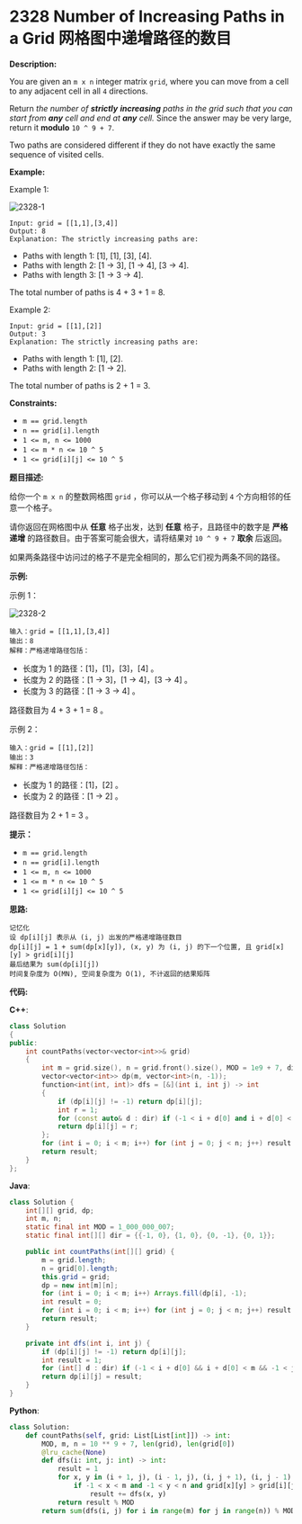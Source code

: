 # 2328 Number of Increasing Paths in a Grid 网格图中递增路径的数目

__Description:__

You are given an `m x n` integer matrix `grid`, where you can move from a cell to any adjacent cell in all `4` directions.

Return _the number of __strictly__ __increasing__ paths in the grid such that you can start from __any__ cell and end at __any__ cell._ Since the answer may be very large, return it __modulo__ `10 ^ 9 + 7`.

Two paths are considered different if they do not have exactly the same sequence of visited cells.

__Example:__

Example 1:

![2328-1](https://assets.leetcode.com/uploads/2022/05/10/griddrawio-4.png)

```text
Input: grid = [[1,1],[3,4]]
Output: 8
Explanation: The strictly increasing paths are:
```

- Paths with length 1: [1], [1], [3], [4].
- Paths with length 2: [1 -> 3], [1 -> 4], [3 -> 4].
- Paths with length 3: [1 -> 3 -> 4].

The total number of paths is 4 + 3 + 1 = 8.

Example 2:

```text
Input: grid = [[1],[2]]
Output: 3
Explanation: The strictly increasing paths are:
```

- Paths with length 1: [1], [2].
- Paths with length 2: [1 -> 2].

The total number of paths is 2 + 1 = 3.

__Constraints:__

- `m == grid.length`
- `n == grid[i].length`
- `1 <= m, n <= 1000`
- `1 <= m * n <= 10 ^ 5`
- `1 <= grid[i][j] <= 10 ^ 5`

__题目描述:__

给你一个 `m x n` 的整数网格图 `grid` ，你可以从一个格子移动到 `4` 个方向相邻的任意一个格子。

请你返回在网格图中从 __任意__ 格子出发，达到 __任意__ 格子，且路径中的数字是 __严格递增__ 的路径数目。由于答案可能会很大，请将结果对 `10 ^ 9 + 7` __取余__ 后返回。

如果两条路径中访问过的格子不是完全相同的，那么它们视为两条不同的路径。

__示例:__

示例 1：

![2328-2](https://assets.leetcode.com/uploads/2022/05/10/griddrawio-4.png)

```text
输入：grid = [[1,1],[3,4]]
输出：8
解释：严格递增路径包括：
```

- 长度为 1 的路径：[1]，[1]，[3]，[4] 。
- 长度为 2 的路径：[1 -> 3]，[1 -> 4]，[3 -> 4] 。
- 长度为 3 的路径：[1 -> 3 -> 4] 。

路径数目为 4 + 3 + 1 = 8 。

示例 2：

```text
输入：grid = [[1],[2]]
输出：3
解释：严格递增路径包括：
```

- 长度为 1 的路径：[1]，[2] 。
- 长度为 2 的路径：[1 -> 2] 。

路径数目为 2 + 1 = 3 。

__提示：__

- `m == grid.length`
- `n == grid[i].length`
- `1 <= m, n <= 1000`
- `1 <= m * n <= 10 ^ 5`
- `1 <= grid[i][j] <= 10 ^ 5`

__思路:__

```text
记忆化
设 dp[i][j] 表示从 (i, j) 出发的严格递增路径数目
dp[i][j] = 1 + sum(dp[x][y]), (x, y) 为 (i, j) 的下一个位置, 且 grid[x][y] > grid[i][j]
最后结果为 sum(dp[i][j])
时间复杂度为 O(MN), 空间复杂度为 O(1), 不计返回的结果矩阵    
```

__代码:__

__C++__:

```C++
class Solution 
{
public:
    int countPaths(vector<vector<int>>& grid) 
    {
        int m = grid.size(), n = grid.front().size(), MOD = 1e9 + 7, dir[4][2] = {{-1, 0}, {1, 0}, {0, -1}, {0, 1}}, result = 0;
        vector<vector<int>> dp(m, vector<int>(n, -1));
        function<int(int, int)> dfs = [&](int i, int j) -> int 
        {
            if (dp[i][j] != -1) return dp[i][j];
            int r = 1;
            for (const auto& d : dir) if (-1 < i + d[0] and i + d[0] < m and -1 < j + d[1] and j + d[1] < n and grid[i + d[0]][j + d[1]] > grid[i][j]) r = (r + dfs(i + d[0], j + d[1])) % MOD;
            return dp[i][j] = r;
        };
        for (int i = 0; i < m; i++) for (int j = 0; j < n; j++) result = (result + dfs(i, j)) % MOD;
        return result;
    }
};
```

__Java__:

```Java
class Solution {
    int[][] grid, dp;
    int m, n;
    static final int MOD = 1_000_000_007;
    static final int[][] dir = {{-1, 0}, {1, 0}, {0, -1}, {0, 1}};

    public int countPaths(int[][] grid) {
        m = grid.length;
        n = grid[0].length;
        this.grid = grid;
        dp = new int[m][n];
        for (int i = 0; i < m; i++) Arrays.fill(dp[i], -1);
        int result = 0;
        for (int i = 0; i < m; i++) for (int j = 0; j < n; j++) result = (result + dfs(i, j)) % MOD;
        return result;
    }

    private int dfs(int i, int j) {
        if (dp[i][j] != -1) return dp[i][j];
        int result = 1;
        for (int[] d : dir) if (-1 < i + d[0] && i + d[0] < m && -1 < j + d[1] && j + d[1] < n && grid[i + d[0]][j + d[1]] > grid[i][j]) result = (result + dfs(i + d[0], j + d[1])) % MOD;
        return dp[i][j] = result;
    }
}
```

__Python__:

```Python
class Solution:
    def countPaths(self, grid: List[List[int]]) -> int:
        MOD, m, n = 10 ** 9 + 7, len(grid), len(grid[0])
        @lru_cache(None)
        def dfs(i: int, j: int) -> int:
            result = 1
            for x, y in (i + 1, j), (i - 1, j), (i, j + 1), (i, j - 1):
                if -1 < x < m and -1 < y < n and grid[x][y] > grid[i][j]:
                    result += dfs(x, y)
            return result % MOD
        return sum(dfs(i, j) for i in range(m) for j in range(n)) % MOD
```
